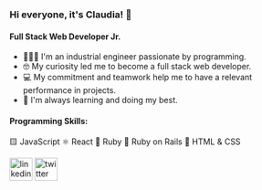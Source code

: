 ### Hi everyone, it's Claudia! 👋
#### Full Stack Web Developer Jr.
- 👩🏻‍💻 I'm an industrial engineer passionate by programming.
- 🤓 My curiosity led me to become a full stack web developer.  
- 💻 My commitment and teamwork help me to have a relevant performance in projects.
- 🌱 I'm always learning and doing my best.

#### Programming Skills:
🟨 JavaScript
⚛ React
💎 Ruby
🔴 Ruby on Rails
📱 HTML & CSS

[<img src='https://cdn.jsdelivr.net/npm/simple-icons@3.0.1/icons/linkedin.svg' alt='linkedin' height='40'>](https://www.linkedin.com/in/https://www.linkedin.com/in/claudia-berrios-939265b9/?locale=en_US/)  [<img src='https://cdn.jsdelivr.net/npm/simple-icons@3.0.1/icons/twitter.svg' alt='twitter' height='40'>](https://twitter.com/clau_roxia)  


